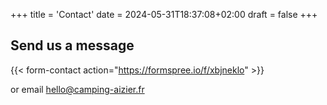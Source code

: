 +++
title = 'Contact'
date = 2024-05-31T18:37:08+02:00
draft = false
+++

## Send us a message
{{< form-contact action="https://formspree.io/f/xbjneklo" >}}

or email hello@camping-aizier.fr
